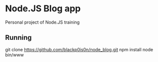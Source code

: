 # Node.JS Blog app
Personal project of Node.JS training

## Running
git clone https://github.com/blackp0is0n/node_blog.git
npm install
node bin/www
